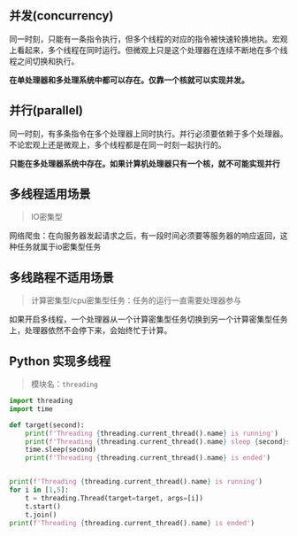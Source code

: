 ## 并发(concurrency)

同一时刻，只能有一条指令执行，但多个线程的对应的指令被快速轮换地执。宏观上看起来，多个线程在同时运行。但微观上只是这个处理器在连续不断地在多个线程之间切换和执行。

**在单处理器和多处理系统中都可以存在。仅靠一个核就可以实现并发。**

## 并行(parallel)

同一时刻，有多条指令在多个处理器上同时执行。并行必须要依赖于多个处理器。不论宏观上还是微观上，多个线程都是在同一时刻一起执行的。

**只能在多处理器系统中存在。如果计算机处理器只有一个核，就不可能实现并行**

## 多线程适用场景

> IO密集型

网络爬虫：在向服务器发起请求之后，有一段时间必须要等服务器的响应返回，这种任务就属于io密集型任务

## 多线路程不适用场景

> 计算密集型/cpu密集型任务：任务的运行一直需要处理器参与

如果开启多线程，一个处理器从一个计算密集型任务切换到另一个计算密集型任务上，处理器依然不会停下来，会始终忙于计算。

## Python 实现多线程

> 模块名：`threading`

```python
import threading
import time

def target(second):
    print(f'Threading {threading.current_thread().name} is running')
    print(f'Threading {threading.current_thread().name} sleep {second}s')
    time.sleep(second)
    print(f'Threading {threading.current_thread().name} is ended')


print(f'Threading {threading.current_thread().name} is running')
for i in [1,5]:
    t = threading.Thread(target=target, args=[i])
    t.start()
    t.join()
print(f'Threading {threading.current_thread().name} is ended')
```

